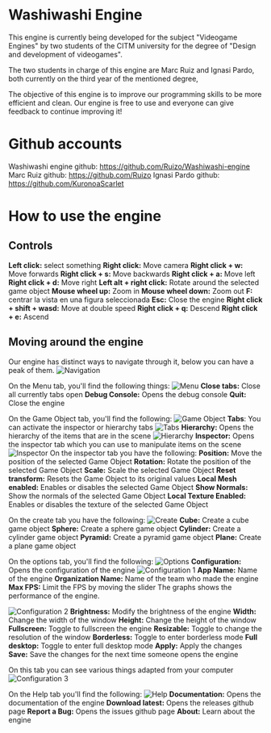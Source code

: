 # Washiwashi Engine

This engine is currently being developed for the subject "Videogame Engines" by two students of the CITM university for the degree of "Design and development of videogames".

The two students in charge of this engine are Marc Ruiz and Ignasi Pardo, both currently on the third year of the mentioned degree,

The objective of this engine is to improve our programming skills to be more efficient and clean. Our engine is free to use and everyone can give feedback to continue improving it!


# Github accounts

Washiwashi engine github: https://github.com/Ruizo/Washiwashi-engine
Marc Ruiz github: https://github.com/Ruizo
Ignasi Pardo github: https://github.com/KuronoaScarlet

# How to use the engine

## Controls
**Left click:** select something
**Right click:** Move camera
**Right click + w:** Move forwards
**Right click + s:** Move backwards
**Right click + a:** Move left
**Right click + d:** Move right 
**Left alt + right click:** Rotate around the selected game object
**Mouse wheel up:** Zoom in
**Mouse wheel down:** Zoom out
**F:** centrar la vista en una figura seleccionada
**Esc:** Close the engine
**Right click + shift + wasd:** Move at double speed
**Right click + q:** Descend
**Right click + e:** Ascend

## Moving around the engine

Our engine has distinct ways to navigate through it, below you can have a peak of them.
![Navigation](https://i.ibb.co/n0wNmjJ/image.png)

On the Menu tab, you'll find the following things:
![Menu](https://i.ibb.co/y8j9nKY/image.png)
**Close tabs:** Close all currently tabs open
**Debug Console:** Opens the debug console
**Quit:** Close the engine

On the Game Object tab, you'll find the following:
![Game Object](https://i.ibb.co/gmK1m0b/image.png)
**Tabs**: You can activate the inspector or hierarchy tabs 
![Tabs](https://i.ibb.co/GTkZzpc/image.png)
**Hierarchy:** Opens the hierarchy of the items that are in the scene
![Hierarchy](https://i.ibb.co/fF6XRkf/image.png)
**Inspector:** Opens the inspector tab which you can use to manipulate items on the scene
![Inspector](https://i.ibb.co/gV98xs8/image.png)
On the inspector tab you have the following:
**Position:** Move the position of the selected Game Object
**Rotation:** Rotate the position of the selected Game Object
**Scale:** Scale the selected Game Object
**Reset transform:** Resets the Game Object to its original values
**Local Mesh enabled:** Enables or disables the selected Game Object
**Show Normals:** Show the normals of the selected Game Object
**Local Texture Enabled:** Enables or disables the texture of the selected Game Object

On the create tab you have the following:
![Create](https://i.ibb.co/ZTzPvV3/image.png)
**Cube:** Create a cube game object
**Sphere:** Create a sphere game object
**Cylinder:** Create a cylinder game object
**Pyramid:** Create a pyramid game object
**Plane:** Create a plane game object

On the options tab, you'll find the following:
![Options](https://i.ibb.co/k4Sn67f/image.png)
**Configuration:** Opens the configuration of the engine
 ![Configuration 1](https://i.ibb.co/Fnd5n5b/image.png)
 **App Name:** Name of the engine
 **Organization Name:** Name of the team who made the engine
 **Max FPS:** Limit the FPS by moving the slider
 The graphs shows the performance of the engine.
 
 ![Configuration 2](https://i.ibb.co/NWmfGZn/image.png)
 **Brightness:** Modify the brightness of the engine
 **Width:** Change the width of the window
 **Height:** Change the height of the window
 **Fullscreen:** Toggle to fullscreen the engine
 **Resizable:** Toggle to change the resolution of the window
 **Borderless:** Toggle to enter borderless mode
 **Full desktop:** Toggle to enter full desktop mode
 **Apply:** Apply the changes
 **Save:** Save the changes for the next time someone opens the engine

On this tab you can see various things adapted from your computer
 ![Configuration 3](https://i.ibb.co/dPdq5mJ/image.png)

On the Help tab you'll find the following:
![Help](https://i.ibb.co/qdfm2z0/image.png)
 **Documentation:** Opens the documentation of the engine
 **Download latest:** Opens the releases github page
 **Report a Bug:** Opens the issues github page
 **About:** Learn about the engine
